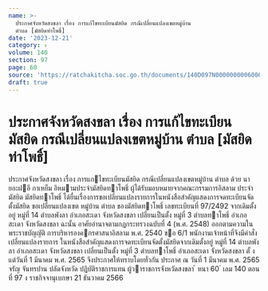 ```yaml
---
name: >-
  ประกาศจังหวัดสงขลา เรื่อง การแก้ไขทะเบียนมัสยิด กรณีเปลี่ยนแปลงเขตหมู่บ้าน
  ตำบล [มัสยิดท่าโพธิ์]
date: '2023-12-21'
category: ง
volume: 140
section: 97
page: 60
source: 'https://ratchakitcha.soc.go.th/documents/140D097N0000000006000.pdf'
draft: true
---
```


# ประกาศจังหวัดสงขลา เรื่อง การแก้ไขทะเบียนมัสยิด กรณีเปลี่ยนแปลงเขตหมู่บ้าน ตำบล [มัสยิดท่าโพธิ์]

ประกาศจังหวัดสงขลา เรื่อง การแกไขทะเบียนมัสยิด กรณีเปลี่ยนแปลงเขตหมู่บ้าน ตําบล ด้วย นายอะฝอี กาเหย็ม อิหมามประจํามัสยิดทาโพธิ์ ผู้ได้รับมอบหมายจากคณะกรรมการอิสลาม ประจํามัสยิด มัสยิดทาโพธิ์ ได้ยื่นเรื่องการขอเปลี่ยนแปลงรายการในหนังสือสําคัญแสดงการจดทะเบียนจัดตั้งมัสยิด ขอเปลี่ยนแปลงเขต หมู่บ้าน ตําบล ของมัสยิดทาโพธิ์ เลขทะเบียนที่ 97/2492 จากเดิมตั้งอยู่ หมู่ที่ 14 ตําบลพังลา อําเภอสะเดา จังหวัดสงขลา เปลี่ยนเป็นตั้ง หมู่ที่ 3 ตําบลทาโพธิ์ อําเภอสะเดา จังหวัดสงขลา ฉะนั้น อาศัยอํานาจตามกฎกระทรวงฉบับที่ 4 (พ.ศ. 2548) ออกตามความในพระราชบัญญัติ การบริหารองคกรศาสนาอิสลาม พ.ศ. 2540 ขอ 6/1 พนักงานเจ้าหน้าที่จึงมีคําสั่งเปลี่ยนแปลงรายการ ในหนังสือสําคัญแสดงการจดทะเบียนจัดตั้งมัสยิดจากเดิมตั้งอยู่ หมู่ที่ 14 ตําบลพังลา อําเภอสะเดา จังหวัดสงขลา เปลี่ยนเป็นตั้ง หมู่ที่ 3 ตําบลทาโพธิ์ อําเภอสะเดา จังหวัดสงขลา ตั้ งแต่วันที่ 1 มีนาคม พ.ศ. 2565 จึงประกาศให้ทราบโดยทั่วกัน ประกาศ ณ วันที่ 1 มีนาคม พ.ศ. 2565 จรัญ จันทรปาน ปลัดจังหวัด ปฏิบัติราชการแทน ผู้วาราชการจังหวัดสงขลา ้ หนา 60 ่ เลม 140 ตอนที่ 97 ง ราชกิจจานุเบกษา 21 ธันวาคม 2566
